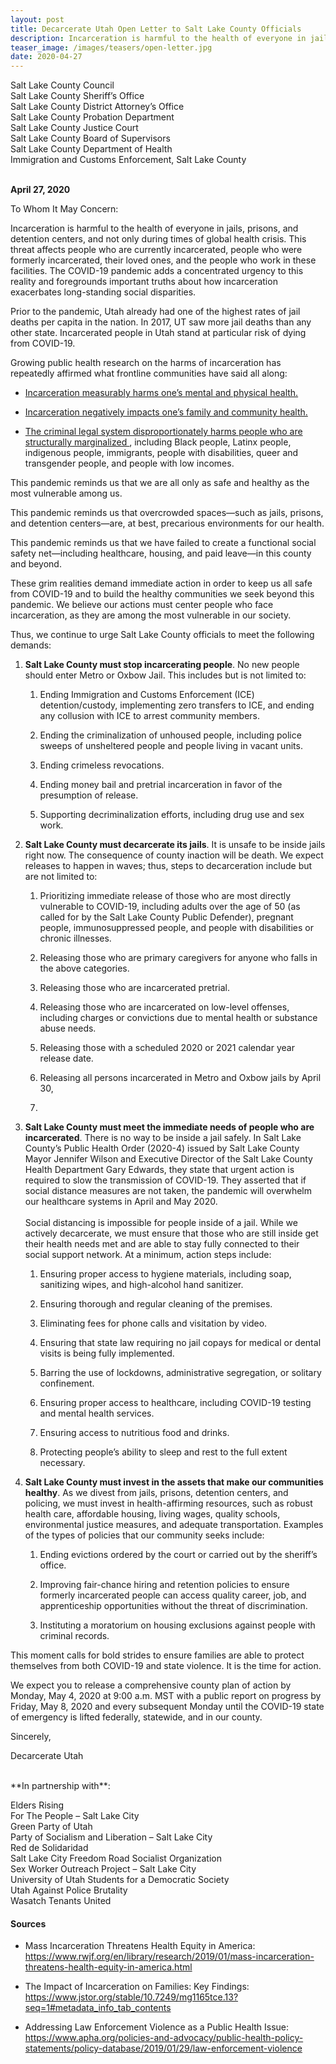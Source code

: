 ```yaml
---
layout: post
title: Decarcerate Utah Open Letter to Salt Lake County Officials
description: Incarceration is harmful to the health of everyone in jails, prisons, and detention centers, and not only during times of global health crisis. Read our open letter we sent to Salt Lake County officials to free inmates being held at the Oxbow and Metro Jails while there were active cases of COVID-19.
teaser_image: /images/teasers/open-letter.jpg
date: 2020-04-27
---
```


Salt Lake County Council<br />
Salt Lake County Sheriff’s Office<br />
Salt Lake County District Attorney’s Office<br />
Salt Lake County Probation Department<br />
Salt Lake County Justice Court<br />
Salt Lake County Board of Supervisors<br />
Salt Lake County Department of Health<br />
Immigration and Customs Enforcement, Salt Lake County<br />
<br />

**April 27, 2020**

To Whom It May Concern:

Incarceration is harmful to the health of everyone in jails, prisons, and
detention centers, and not only during times of global health crisis. This
threat affects people who are currently incarcerated, people who were formerly
incarcerated, their loved ones, and the people who work in these facilities. The
COVID-19 pandemic adds a concentrated urgency to this reality and foregrounds
important truths about how incarceration exacerbates long-standing social
disparities.

Prior to the pandemic, Utah already had one of the highest rates of jail deaths
per capita in the nation. In 2017, UT saw more jail deaths than any other state.
Incarcerated people in Utah stand at particular risk of dying from COVID-19.

Growing public health research on the harms of incarceration has repeatedly
affirmed what frontline communities have said all along:

- [Incarceration measurably harms one’s mental and physical health.
](https://www.rwjf.org/en/library/research/2019/01/mass-incarceration-threatens-health-equity-in-america.html)

- [Incarceration negatively impacts one’s family and community health.
](https://www.jstor.org/stable/10.7249/mg1165tce.13?seq=1#metadata_info_tab_contents)

- [The criminal legal system disproportionately harms people who are structurally marginalized
](https://www.apha.org/policies-and-advocacy/public-health-policy-statements/policy-database/2019/01/29/law-enforcement-violence),
including Black people, Latinx people, indigenous people, immigrants, people
with disabilities, queer and transgender people, and people with low incomes.

This pandemic reminds us that we are all only as safe and healthy as the most
vulnerable among us.

This pandemic reminds us that overcrowded spaces—such as jails, prisons, and
detention centers—are, at best, precarious environments for our health.

This pandemic reminds us that we have failed to create a functional social
safety net—including healthcare, housing, and paid leave—in this county and
beyond.

These grim realities demand immediate action in order to keep us all safe from
COVID-19 and to build the healthy communities we seek beyond this pandemic. We
believe our actions must center people who face incarceration, as they are among
the most vulnerable in our society.

Thus, we continue to urge Salt Lake County officials to meet the following demands:

1. **Salt Lake County must stop incarcerating people**. No new people should enter
Metro or Oxbow Jail. This includes but is not limited to:

    1. Ending Immigration and Customs Enforcement (ICE) detention/custody,
    implementing zero transfers to ICE, and ending any collusion with ICE to
    arrest community members.

    2. Ending the criminalization of unhoused people, including police sweeps of
    unsheltered people and people living in vacant units.

    3. Ending crimeless revocations.

    4. Ending money bail and pretrial incarceration in favor of the presumption of
    release.

    5. Supporting decriminalization efforts, including drug use and sex work.

2. **Salt Lake County must decarcerate its jails**. It is unsafe to be inside
jails right now. The consequence of county inaction will be death. We expect
releases to happen in waves; thus, steps to decarceration include but are not
limited to:

    1. Prioritizing immediate release of those who are most directly vulnerable to
    COVID-19, including adults over the age of 50 (as called for by the Salt
    Lake County Public Defender), pregnant people, immunosuppressed people, and
    people with disabilities or chronic illnesses.

    2. Releasing those who are primary caregivers for anyone who falls in the
    above categories.

    3. Releasing those who are incarcerated pretrial.

    4. Releasing those who are incarcerated on low-level offenses, including
    charges or convictions due to mental health or substance abuse needs.

    5. Releasing those with a scheduled 2020 or 2021 calendar year release date.

    6. Releasing all persons incarcerated in Metro and Oxbow jails by April 30,
    2020.

3. **Salt Lake County must meet the immediate needs of people who are
incarcerated**. There is no way to be inside a jail safely. In Salt Lake
County’s Public Health Order (2020-4) issued by Salt Lake County Mayor Jennifer
Wilson and Executive Director of the Salt Lake County Health Department Gary
Edwards, they state that urgent action is required to slow the transmission of
COVID-19. They asserted that if social distance measures are not taken, the
pandemic will overwhelm our healthcare systems in April and May 2020.
<br /><br />
Social distancing is impossible for people inside of a jail. While we actively
decarcerate, we must ensure that those who are still inside get their health
needs met and are able to stay fully connected to their social support network.
At a minimum, action steps include:

    1. Ensuring proper access to hygiene materials, including soap, sanitizing
    wipes, and high-alcohol hand sanitizer.

    2. Ensuring thorough and regular cleaning of the premises.

    3. Eliminating fees for phone calls and visitation by video.

    4. Ensuring that state law requiring no jail copays for medical or dental
    visits is being fully implemented.

    5. Barring the use of lockdowns, administrative segregation, or solitary
    confinement.

    6. Ensuring proper access to healthcare, including COVID-19 testing and mental
    health services.

    7. Ensuring access to nutritious food and drinks.

    8. Protecting people’s ability to sleep and rest to the full extent necessary.

4. **Salt Lake County must invest in the assets that make our communities
   healthy**. As we divest from jails, prisons, detention centers, and policing,
we must invest in health-affirming resources, such as robust health care,
affordable housing, living wages, quality schools, environmental justice
measures, and adequate transportation. Examples of the types of policies that
our community seeks include:

    1. Ending evictions ordered by the court or carried out by the sheriff’s
    office.

    2. Improving fair-chance hiring and retention policies to ensure formerly
    incarcerated people can access quality career, job, and apprenticeship
    opportunities without the threat of discrimination.

    3. Instituting a moratorium on housing exclusions against people with criminal
    records.

This moment calls for bold strides to ensure families are able to protect
themselves from both COVID-19 and state violence. It is the time for action.

We expect you to release a comprehensive county plan of action by Monday, May 4,
2020 at 9:00 a.m. MST with a public report on progress by Friday, May 8, 2020
and every subsequent Monday until the COVID-19 state of emergency is lifted
federally, statewide, and in our county.

Sincerely,

Decarcerate Utah

<br />
**In partnership with**:

Elders Rising
<br />
For The People – Salt Lake City
<br />
Green Party of Utah
<br />
Party of Socialism and Liberation – Salt Lake City
<br />
Red de Solidaridad
<br />
Salt Lake City Freedom Road Socialist Organization
<br />
Sex Worker Outreach Project – Salt Lake City
<br />
University of Utah Students for a Democratic Society
<br />
Utah Against Police Brutality
<br />
Wasatch Tenants United


#### Sources

- Mass Incarceration Threatens Health Equity in America:
[https://www.rwjf.org/en/library/research/2019/01/mass-incarceration-threatens-health-equity-in-america.html
](https://www.rwjf.org/en/library/research/2019/01/mass-incarceration-threatens-health-equity-in-america.html)

- The Impact of Incarceration on Families: Key Findings:
[https://www.jstor.org/stable/10.7249/mg1165tce.13?seq=1#metadata_info_tab_contents
](https://www.jstor.org/stable/10.7249/mg1165tce.13?seq=1#metadata_info_tab_contents)

- Addressing Law Enforcement Violence as a Public Health Issue:
[https://www.apha.org/policies-and-advocacy/public-health-policy-statements/policy-database/2019/01/29/law-enforcement-violence
](https://www.apha.org/policies-and-advocacy/public-health-policy-statements/policy-database/2019/01/29/law-enforcement-violence)

